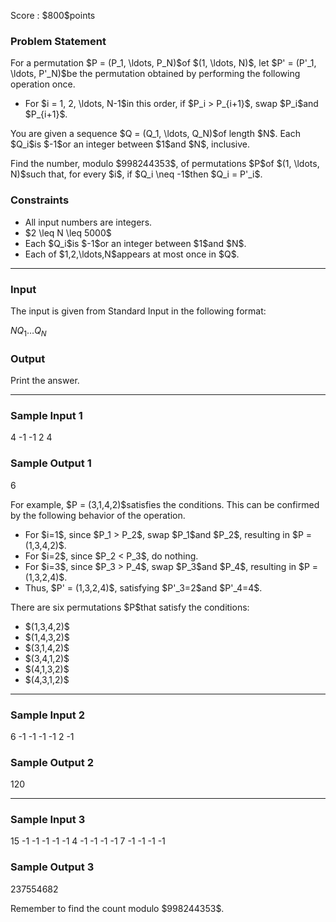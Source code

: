 
<div>

<span>

<span>

<p>
Score : $800$points
</p>

<div>

<section>

### **Problem Statement**

<p>
For a permutation $P = (P_1, \ldots, P_N)$of $(1, \ldots, N)$, let $P' = (P'_1, \ldots, P'_N)$be the permutation obtained by performing the following operation once.
</p>

<ul>

<li>
For $i = 1, 2, \ldots, N-1$in this order, if $P_i > P_{i+1}$, swap $P_i$and $P_{i+1}$.
</li>

</ul>

<p>
You are given a sequence $Q = (Q_1, \ldots, Q_N)$of length $N$. Each $Q_i$is $-1$or an integer between $1$and $N$, inclusive.
</p>

<p>
Find the number, modulo $998244353$, of permutations $P$of $(1, \ldots, N)$such that, for every $i$, if $Q_i \neq -1$then $Q_i = P'_i$.
</p>

</section>

</div>

<div>

<section>

### **Constraints**

<ul>

<li>
All input numbers are integers.
</li>

<li>
$2 \leq N \leq 5000$
</li>

<li>
Each $Q_i$is $-1$or an integer between $1$and $N$.
</li>

<li>
Each of $1,2,\ldots,N$appears at most once in $Q$.
</li>

</ul>

</section>

</div>

---

<div>

<div>

<section>

### **Input**

<p>
The input is given from Standard Input in the following format:
</p>

<div>

$N$$Q_1$$\ldots$$Q_N$
</div>

</section>

</div>

<div>

<section>

### **Output**

<p>
Print the answer.
</p>

</section>

</div>

</div>

---

<div>

<section>

### **Sample Input 1**

<div>

4
-1 -1 2 4

</div>

</section>

</div>

<div>

<section>

### **Sample Output 1**

<div>

6

</div>

<p>
For example, $P = (3,1,4,2)$satisfies the conditions. This can be confirmed by the following behavior of the operation.
</p>

<ul>

<li>
For $i=1$, since $P_1 > P_2$, swap $P_1$and $P_2$, resulting in $P = (1,3,4,2)$.
</li>

<li>
For $i=2$, since $P_2 < P_3$, do nothing.
</li>

<li>
For $i=3$, since $P_3 > P_4$, swap $P_3$and $P_4$, resulting in $P = (1,3,2,4)$.
</li>

<li>
Thus, $P' = (1,3,2,4)$, satisfying $P'_3=2$and $P'_4=4$.
</li>

</ul>

<p>
There are six permutations $P$that satisfy the conditions:
</p>

<ul>

<li>
$(1,3,4,2)$
</li>

<li>
$(1,4,3,2)$
</li>

<li>
$(3,1,4,2)$
</li>

<li>
$(3,4,1,2)$
</li>

<li>
$(4,1,3,2)$
</li>

<li>
$(4,3,1,2)$
</li>

</ul>

</section>

</div>

---

<div>

<section>

### **Sample Input 2**

<div>

6
-1 -1 -1 -1 2 -1

</div>

</section>

</div>

<div>

<section>

### **Sample Output 2**

<div>

120

</div>

</section>

</div>

---

<div>

<section>

### **Sample Input 3**

<div>

15
-1 -1 -1 -1 -1 4 -1 -1 -1 -1 7 -1 -1 -1 -1

</div>

</section>

</div>

<div>

<section>

### **Sample Output 3**

<div>

237554682

</div>

<p>
Remember to find the count modulo $998244353$.
</p>

</section>

</div>

</span>

</span>

</div>
